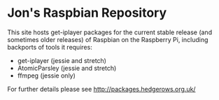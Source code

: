 # Jon's Raspbian Repository

This site hosts get-iplayer packages for the current stable release (and sometimes older releases) of Raspbian on the Raspberry Pi, including backports of tools it requires:
* get-iplayer (jessie and stretch)
* AtomicParsley (jessie and stretch)
* ffmpeg (jessie only)

For further details please see http://packages.hedgerows.org.uk/
